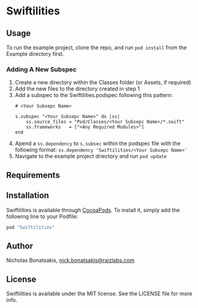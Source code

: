# Swiftilities

## Usage

To run the example project, clone the repo, and run `pod install` from the Example directory first.

### Adding A New Subspec
1. Create a new directory within the Classes folder (or Assets, if required)
2. Add the new files to the directory created in step 1
3. Add a subspec to the Swiftilities.podspec following this pattern:
    ```
    # <Your Subsepc Name>
    
    s.subspec "<Your Subsepc Name>" do |ss|
    	ss.source_files = "Pod/Classes/<Your Subsepc Name>/*.swift"
    	ss.frameworks   = ["<Any Required Modules>"]
    end 
    ```
4. Apend a `ss.dependency` to `s.subsec` within the podspec file with the following format: 
`ss.dependency 'Swiftilities/<Your Subsepc Name>'`
5. Navigate to the example project driectory and run `pod update`

## Requirements

## Installation

Swiftilities is available through [CocoaPods](http://cocoapods.org). To install
it, simply add the following line to your Podfile:

```ruby
pod "Swiftilities"
```

## Author

Nicholas Bonatsakis, nick.bonatsakis@raizlabs.com

## License

Swiftilities is available under the MIT license. See the LICENSE file for more info.
